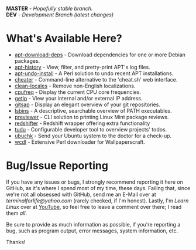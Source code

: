**MASTER** - _Hopefully stable branch._\
**DEV** - _Development Branch (latest changes)_

# What's Available Here?

  * [apt-download-deps](source/apt-download-deps) - Download dependencies for one or more Debian packages.
  * [apt-history](source/apt-history) - View, filter, and pretty-print APT's log files.
  * [apt-undo-install](source/apt-undo-install) - A Perl solution to undo recent APT installations.
  * [cheater](source/cheater) - Command-line alternative to the 'cheat.sh' web interface.
  * [clean-locales](source/clean-locales) - Remove non-English localizations.
  * [cpufreq](source/cpufreq) - Display the current CPU core frequencies.
  * [getip](source/getip) - View your internal and/or external IP address.
  * [gitsap](source/gitsap) - Display an elegant overview of your git repositories.
  * [lsbins](source/lsbins) - A descriptive, searchable overview of PATH executables.
  * [previewer](source/previewer) - CLI solution to printing Linux Mint package reviews.
  * [redshifter](source/redshifter) - Redshift wrapper offering extra functionality
  * [tudu](source/tudu) - Configurable developer tool to overview projects' todos.
  * [ubuchk](source/ubuchk) - Send your Ubuntu system to the doctor for a check-up.
  * [wcdl](source/wcdl) - Extensive Perl downloader for Wallpaperscraft.

# Bug/Issue Reporting

If you have any issues or bugs, I strongly recommend reporting it here on GitHub, as it's where I spend most of my time, these days. Failing that, since we're not all obsessed with GitHub, send me an E-Mail over at _terminalforlife@yahoo.com_ (rarely checked, if I'm honest). Lastly, I'm _Learn Linux_ over at [YouTube](https://www.youtube.com/c/LearnLinux), so feel free to leave a comment over there; I read them _all_.

Be sure to provide as much information as possible, if you're reporting a bug, such as program output, error messages, system information, etc.

Thanks!
